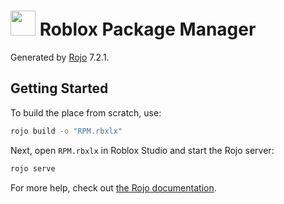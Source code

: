 
# <img src=https://tr.rbxcdn.com/1941e3ed5e94e8dd0bbc17f84af893e1/420/420/Decal/Png width=40 height=40> Roblox Package Manager

Generated by [Rojo](https://github.com/rojo-rbx/rojo) 7.2.1.

## Getting Started

To build the place from scratch, use:

```bash
rojo build -o "RPM.rbxlx"
```

Next, open `RPM.rbxlx` in Roblox Studio and start the Rojo server:

```bash
rojo serve
```

For more help, check out [the Rojo documentation](https://rojo.space/docs).
